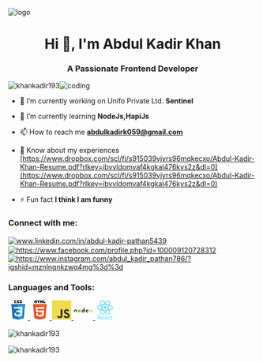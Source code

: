 ![logo](https://1.bp.blogspot.com/-7A4WynwLsMw/XbBpCXG8fHI/AAAAAAAAMt4/uOa1bpLskYgrwGbllhSu2SDj_Mig8SXJQCLcBGAsYHQ/s1600/2000_600px.gif)
<h1 align="center">Hi 👋, I'm Abdul Kadir Khan</h1>
<h3 align="center">A Passionate Frontend Developer</h3>
<img align="right" alt="coding" width="400" src="https://camo.githubusercontent.com/c1dcb74cc1c1835b1d716f5051499a2814c683c806b15f04b0eba492863703e9/68747470733a2f2f63646e2e6472696262626c652e636f6d2f75736572732f3733303730332f73637265656e73686f74732f363538313234332f6176656e746f2e676966"/>

<p align="left"> <img src="https://komarev.com/ghpvc/?username=khankadir193&label=Profile%20views&color=0e75b6&style=flat" alt="khankadir193" /> </p>

- 🔭 I’m currently working on Unifo Private Ltd. **Sentinel**

- 🌱 I’m currently learning **NodeJs,HapiJs**

- 📫 How to reach me **abdulkadirk059@gmail.com**

- 📄 Know about my experiences [https://www.dropbox.com/scl/fi/s915039vjyrs96mqkecxo/Abdul-Kadir-Khan-Resume.pdf?rlkey=ibvvldomvaf4kgkal476kys2z&dl=0](https://www.dropbox.com/scl/fi/s915039vjyrs96mqkecxo/Abdul-Kadir-Khan-Resume.pdf?rlkey=ibvvldomvaf4kgkal476kys2z&dl=0)

- ⚡ Fun fact **I think I am funny**

<h3 align="left">Connect with me:</h3>
<p align="left">
<a href="https://linkedin.com/in/www.linkedin.com/in/abdul-kadir-pathan5439" target="blank"><img align="center" src="https://raw.githubusercontent.com/rahuldkjain/github-profile-readme-generator/master/src/images/icons/Social/linked-in-alt.svg" alt="www.linkedin.com/in/abdul-kadir-pathan5439" height="30" width="40" /></a>
<a href="https://fb.com/https://www.facebook.com/profile.php?id=100009120728312" target="blank"><img align="center" src="https://raw.githubusercontent.com/rahuldkjain/github-profile-readme-generator/master/src/images/icons/Social/facebook.svg" alt="https://www.facebook.com/profile.php?id=100009120728312" height="30" width="40" /></a>
<a href="https://instagram.com/https://www.instagram.com/abdul_kadir_pathan786/?igshid=mznlngnkzwq4mg%3d%3d" target="blank"><img align="center" src="https://raw.githubusercontent.com/rahuldkjain/github-profile-readme-generator/master/src/images/icons/Social/instagram.svg" alt="https://www.instagram.com/abdul_kadir_pathan786/?igshid=mznlngnkzwq4mg%3d%3d" height="30" width="40" /></a>
</p>

<h3 align="left">Languages and Tools:</h3>
<p align="left"> <a href="https://www.w3schools.com/css/" target="_blank" rel="noreferrer"> <img src="https://raw.githubusercontent.com/devicons/devicon/master/icons/css3/css3-original-wordmark.svg" alt="css3" width="40" height="40"/> </a> <a href="https://www.w3.org/html/" target="_blank" rel="noreferrer"> <img src="https://raw.githubusercontent.com/devicons/devicon/master/icons/html5/html5-original-wordmark.svg" alt="html5" width="40" height="40"/> </a> <a href="https://developer.mozilla.org/en-US/docs/Web/JavaScript" target="_blank" rel="noreferrer"> <img src="https://raw.githubusercontent.com/devicons/devicon/master/icons/javascript/javascript-original.svg" alt="javascript" width="40" height="40"/> </a> <a href="https://nodejs.org" target="_blank" rel="noreferrer"> <img src="https://raw.githubusercontent.com/devicons/devicon/master/icons/nodejs/nodejs-original-wordmark.svg" alt="nodejs" width="40" height="40"/> </a> <a href="https://reactjs.org/" target="_blank" rel="noreferrer"> <img src="https://raw.githubusercontent.com/devicons/devicon/master/icons/react/react-original-wordmark.svg" alt="react" width="40" height="40"/> </a> </p>

<p><img align="center" src="https://github-readme-stats.vercel.app/api/top-langs?username=khankadir193&show_icons=true&locale=en&layout=compact" alt="khankadir193" /></p>

<p><img align="center" src="https://github-readme-streak-stats.herokuapp.com/?user=khankadir193&" alt="khankadir193" /></p>
